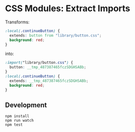 # CSS Modules: Extract Imports

Transforms:

```css
:local(.continueButton) {
  extends: button from "library/button.css";
  background: red;
}
```

into:

```css
:import("library/button.css") {
  button: __tmp_487387465fczSDGHSABb;
}
:local(.continueButton) {
  extends: __tmp_487387465fczSDGHSABb;
  background: red;
}
```

## Development

```
npm install
npm run watch
npm test
```
